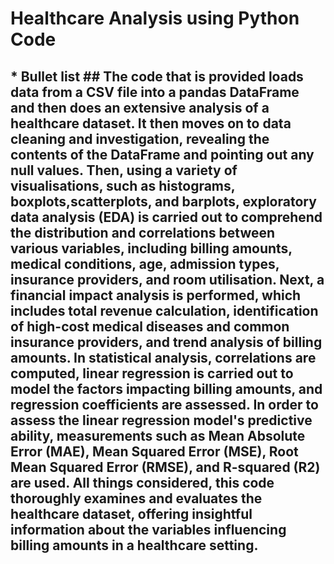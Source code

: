 # Healthcare Analysis using Python Code


## * Bullet list ## The code that is provided loads data from a CSV file into a pandas DataFrame and then does an extensive analysis of a healthcare dataset. It then moves on to data cleaning and investigation, revealing the contents of the DataFrame and pointing out any null values. Then, using a variety of visualisations, such as histograms, boxplots,scatterplots, and barplots, exploratory data analysis (EDA) is carried out to comprehend the distribution and correlations between various variables, including billing amounts, medical conditions, age, admission types, insurance providers, and room utilisation. Next, a financial impact analysis is performed, which includes total revenue calculation, identification of high-cost medical diseases and common insurance providers, and trend analysis of billing amounts. In statistical analysis, correlations are computed, linear regression is carried out to model  the factors impacting billing amounts, and regression coefficients are assessed. In order to assess the linear regression model's predictive ability, measurements such as Mean Absolute Error (MAE), Mean Squared Error (MSE),  Root Mean Squared Error (RMSE), and R-squared (R2) are used. All things considered, this code thoroughly examines  and evaluates the healthcare dataset, offering insightful information about the variables influencing billing amounts in a healthcare setting.


